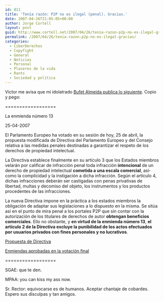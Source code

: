 ```yaml
---
id: 811
title: 'Tení­a razón: P2P no es ilegal (penal). Gracias.'
date: 2007-04-26T21:05:05+00:00
author: Jorge Cortell
layout: post
guid: http://www.cortell.net/2007/04/26/tenia-razon-p2p-no-es-ilegal-gracias/
permalink: /2007/04/26/tenia-razon-p2p-no-es-ilegal-gracias/
categories:
  - CiberDerechos
  - Copyfight
  - General
  - Noticias
  - Personal
  - Placeres de la vida
  - Rants
  - Sociedad y polí­tica
---
```

Victor me avisa que mi idolatrado <a title="Artí­culo original" target="_blank" href="http://www.bufetalmeida.com/191/la-enmienda-numero-13.html">Bufet Almeida publica lo siguiente</a>. Copio y pego:

==================
  
La enmienda número 13
  
25-04-2007

El Parlamento Europeo ha votado en su sesión de hoy, 25 de abril, la propuesta modificada de Directiva del Parlamento Europeo y del Consejo relativa a las medidas penales destinadas a garantizar el respeto de los derechos de propiedad intelectual.

La Directiva establece finalmente en su artí­culo 3 que los Estados miembros velarán por calificar de infracción penal toda infracción **intencional** de un derecho de propiedad intelectual **cometida a una escala comercial**, así­ como la complicidad y la instigación a dicha infracción. Según el artí­culo 4, dichas infracciones deberán ser castigadas con penas privativas de libertad, multas y decomiso del objeto, los instrumentos y los productos procedentes de las infracciones.

La nueva Directiva impone en la práctica a los estados miembros la obligación de adaptar sus legislaciones a lo dispuesto en la misma. Se sitúa así­ en el punto de mira penal a los portales P2P que sin contar con la autorización de los titulares de derechos de autor **obtengan beneficios comerciales**. Ello no obstante, y **en virtud de la enmienda número 13**, **el artí­culo 2 de la Directiva excluye la punibilidad de los actos efectuados por usuarios privados con fines personales y no lucrativos**.

<a title="Propuesta" target="_blank" href="http://eur-lex.europa.eu/LexUriServ/site/es/com/2005/com2005_0276es01.pdf">Propuesta de Directiva</a>

<a title="Enmiendas" target="_blank" href="http://www.europarl.europa.eu/sides/getDoc.do?Type=REPORT&Reference=A6-2007-0073&language=ES">Enmiendas aprobadas en la votación final</a>

==================

SGAE: que te den.

MPAA: you can kiss my ass now.

Sr. Rector: equivocarse es de humanos. Aceptar chantaje de cobardes. Espero sus disculpas y tan amigos.